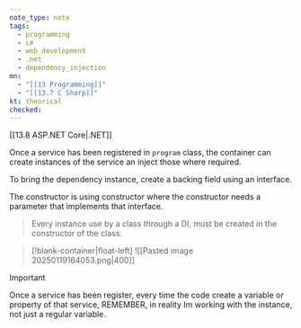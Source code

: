```yaml
---
note_type: note
tags:
  - programming
  - c#
  - web_development
  - .net
  - dependency_injection
mn:
  - "[[13 Programming]]"
  - "[[13.7 C Sharp]]"
kt: theorical
checked:
---
```

[[13.8 ASP.NET Core|.NET]]

Once a service has been registered in `program` class, the container can create instances of the service an inject those where required. 

To bring the dependency instance, create a backing field using an interface. 

The constructor is using constructor where the constructor needs a parameter that implements that interface. 

>Every instance use by a class through a DI, must be created in the constructor of the class. 


>[!blank-container|float-left]
>![[Pasted image 20250119164053.png|400]]








>[!important]
>Once a service has been register, every time the code create a variable or property of that service, REMEMBER, in reality Im working with the instance, not just a regular variable. 